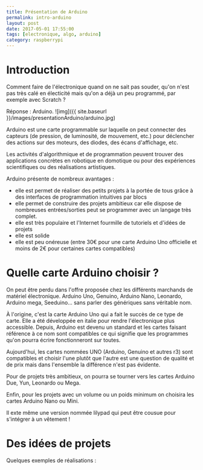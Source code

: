 ```yaml
---
title: Présentation de Arduino
permalink: intro-arduino
layout: post
date: 2017-05-01 17:55:00
tags: [electronique, algo, arduino]
category: raspberrypi
---
```


# Introduction

Comment faire de l'électronique quand on ne sait pas souder, qu'on n'est pas 
très calé en électicité mais qu'on a déjà un peu programmé, par exemple avec
Scratch ?

Réponse  : Arduino.
![img]({{ site.baseurl }}/images/presentationArduino/arduino.jpg)


Arduino est une carte programmable sur laquelle on peut connecter des capteurs
(de pression, de luminosité, de mouvement, etc.) pour déclencher des actions sur 
des moteurs, des diodes, des écans d'affichage, etc.

Les activités d'algorithmique et de programmation peuvent trouver des 
applications concrètes en robotique en domotique ou pour des expériences
scientifiques
ou des réalisations artistiques.

Arduino présente de nombreux avantages :
- elle est permet de réaliser des petits projets à la portée de tous grâce à des 
  interfaces de programmation intuitives par blocs
- elle permet de construire des projets ambitieux car elle dispose de nombreuses
  entrées/sorties peut se programmer avec un langage très complet.
- elle est très populaire et l'Internet fourmille de tutoriels et d'idées de
  projets
- elle est solide
- elle est peu onéreuse (entre 30€ pour une carte Arduino Uno officielle et 
  moins de 2€ pour certaines cartes compatibles)

# Quelle carte Arduino choisir ?

On peut être perdu dans l'offre proposée chez les différents marchands de
matériel électronique.  Arduino Uno, Genuino, Arduino Nano, Leonardo, Arduino
mega, Seeduino... sans parler des génériques sans véritable nom.

À l'origine, c'est la carte Arduino Uno qui a fait le succès de ce type de carte.
Elle a été développée en italie pour rendre l'électronique plus accessible.
Depuis, Arduino est devenu un standard et les cartes faisant référence à ce
nom sont compatibles ce qui signifie que les programmes qu'on pourra écrire
fonctionneront sur toutes.

Aujourd'hui, les cartes nommées UNO (Arduino, Genuino et autres r3) sont 
compatibles et choisir l'une plutôt que l'autre est une question de qualité et 
de prix mais dans l'ensemble la différence n'est pas évidente.

Pour de projets très ambitieux, on pourra se tourner vers les cartes 
Arduino Due, Yun, Leonardo ou Mega.

Enfin, pour les projets avec un volume ou un poids minimum on choisira 
les cartes Arduino Nano ou Mini.

Il exte même une version nommée lilypad qui peut être cousue pour s'intégrer
à un vêtement !


# Des idées de projets





Quelques exemples de réalisations :





